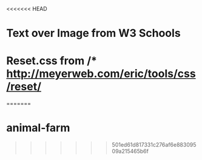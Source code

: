 <<<<<<< HEAD
# Text over Image from W3 Schools
# Reset.css from /* http://meyerweb.com/eric/tools/css/reset/ 
=======
# animal-farm
>>>>>>> 501ed61d817331c276af6e88309509a215465b6f

